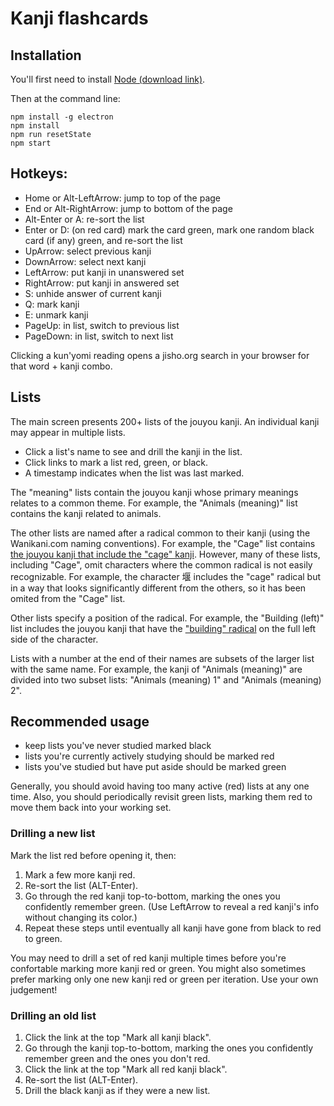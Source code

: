 # Kanji flashcards

## Installation

You'll first need to install [Node (download link)](https://nodejs.org/en/download/).

Then at the command line:

```
npm install -g electron
npm install
npm run resetState
npm start
```

## Hotkeys:

- Home or Alt-LeftArrow: jump to top of the page
- End or Alt-RightArrow: jump to bottom of the page
- Alt-Enter or A: re-sort the list
- Enter or D: (on red card) mark the card green, mark one random black card (if any) green, and re-sort the list
- UpArrow: select previous kanji
- DownArrow: select next kanji
- LeftArrow: put kanji in unanswered set
- RightArrow: put kanji in answered set
- S: unhide answer of current kanji
- Q: mark kanji
- E: unmark kanji
- PageUp: in list, switch to previous list
- PageDown: in list, switch to next list

Clicking a kun'yomi reading opens a jisho.org search in your browser for that word + kanji combo.

## Lists

The main screen presents 200+ lists of the jouyou kanji. An individual kanji may appear in multiple lists.

- Click a list's name to see and drill the kanji in the list.
- Click links to mark a list red, green, or black.
- A timestamp indicates when the list was last marked.

The "meaning" lists contain the jouyou kanji whose primary meanings relates to a common theme. For example, the "Animals (meaning)" list contains the kanji related to animals.

The other lists are named after a radical common to their kanji (using the Wanikani.com naming conventions). For example, the "Cage" list contains [the jouyou kanji that include the "cage" kanji](https://www.wanikani.com/radicals/cage). However, many of these lists, including "Cage", omit characters where the common radical is not easily recognizable. For example, the character 堰 includes the "cage" radical but in a way that looks significantly different from the others, so it has been omited from the "Cage" list.

Other lists specify a position of the radical. For example, the "Building (left)" list includes the jouyou kanji that have the ["building" radical](https://www.wanikani.com/radicals/building) on the full left side of the character.

Lists with a number at the end of their names are subsets of the larger list with the same name. For example, the kanji of "Animals (meaning)" are divided into two subset lists: "Animals (meaning) 1" and "Animals (meaning) 2".

## Recommended usage

- keep lists you've never studied marked black
- lists you're currently actively studying should be marked red
- lists you've studied but have put aside should be marked green

Generally, you should avoid having too many active (red) lists at any one time. Also, you should periodically revisit green lists, marking them red to move them back into your working set.

### Drilling a new list

Mark the list red before opening it, then:

1. Mark a few more kanji red.
2. Re-sort the list (ALT-Enter).
3. Go through the red kanji top-to-bottom, marking the ones you confidently remember green. (Use LeftArrow to reveal a red kanji's info without changing its color.)
4. Repeat these steps until eventually all kanji have gone from black to red to green.

You may need to drill a set of red kanji multiple times before you're confortable marking more kanji red or green. You might also sometimes prefer marking only one new kanji red or green per iteration. Use your own judgement!

### Drilling an old list

1. Click the link at the top "Mark all kanji black".
2. Go through the kanji top-to-bottom, marking the ones you confidently remember green and the ones you don't red.
3. Click the link at the top "Mark all red kanji black".
4. Re-sort the list (ALT-Enter).
4. Drill the black kanji as if they were a new list.